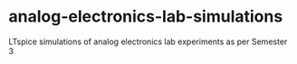# analog-electronics-lab-simulations
LTspice simulations of analog electronics lab experiments as per Semester 3
